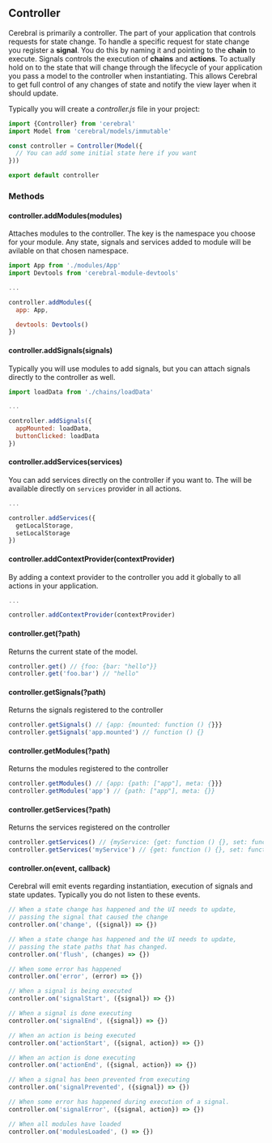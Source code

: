 ## Controller

Cerebral is primarily a controller. The part of your application that controls requests for state change. To handle a specific request for state change you register a **signal**. You do this by naming it and pointing to the **chain** to execute. Signals controls the execution of **chains** and **actions**. To actually hold on to the state that will change through the lifecycle of your application you pass a model to the controller when instantiating. This allows Cerebral to get full control of any changes of state and notify the view layer when it should update.

Typically you will create a *controller.js* file in your project:

```javascript
import {Controller} from 'cerebral'
import Model from 'cerebral/models/immutable'

const controller = Controller(Model({
  // You can add some initial state here if you want
}))

export default controller
```

### Methods

#### controller.addModules(modules)
Attaches modules to the controller. The key is the namespace you choose for your module. Any state, signals and services added to module will be avilable on that chosen namespace.
```javascript
import App from './modules/App'
import Devtools from 'cerebral-module-devtools'

...

controller.addModules({
  app: App,

  devtools: Devtools()
})
```

#### controller.addSignals(signals)
Typically you will use modules to add signals, but you can attach signals directly to the controller as well.
```javascript
import loadData from './chains/loadData'

...

controller.addSignals({
  appMounted: loadData,
  buttonClicked: loadData
})
```

#### controller.addServices(services)
You can add services directly on the controller if you want to. The will be available directly on `services` provider in all actions.
```javascript
...

controller.addServices({
  getLocalStorage,
  setLocalStorage
})
```

#### controller.addContextProvider(contextProvider)
By adding a context provider to the controller you add it globally to all actions in your application.
```javascript
...

controller.addContextProvider(contextProvider)
```

#### controller.get(?path)
Returns the current state of the model.
```javascript
controller.get() // {foo: {bar: "hello"}}
controller.get('foo.bar') // "hello"
```

#### controller.getSignals(?path)
Returns the signals registered to the controller
```javascript
controller.getSignals() // {app: {mounted: function () {}}}
controller.getSignals('app.mounted') // function () {}
```

#### controller.getModules(?path)
Returns the modules registered to the controller
```javascript
controller.getModules() // {app: {path: ["app"], meta: {}}}
controller.getModules('app') // {path: ["app"], meta: {}}
```

#### controller.getServices(?path)
Returns the services registered on the controller
```javascript
controller.getServices() // {myService: {get: function () {}, set: function () {}}}
controller.getServices('myService') // {get: function () {}, set: function () {}}
```

#### controller.on(event, callback)
Cerebral will emit events regarding instantiation, execution of signals and state updates. Typically you do not listen to these events.

```javascript
// When a state change has happened and the UI needs to update,
// passing the signal that caused the change
controller.on('change', ({signal}) => {})

// When a state change has happened and the UI needs to update,
// passing the state paths that has changed.
controller.on('flush', (changes) => {})

// When some error has happened
controller.on('error', (error) => {})

// When a signal is being executed
controller.on('signalStart', ({signal}) => {})

// When a signal is done executing
controller.on('signalEnd', ({signal}) => {})

// When an action is being executed
controller.on('actionStart', ({signal, action}) => {})

// When an action is done executing
controller.on('actionEnd', ({signal, action}) => {})

// When a signal has been prevented from executing
controller.on('signalPrevented', ({signal}) => {})

// When some error has happened during execution of a signal.
controller.on('signalError', ({signal, action}) => {})

// When all modules have loaded
controller.on('modulesLoaded', () => {})
```
